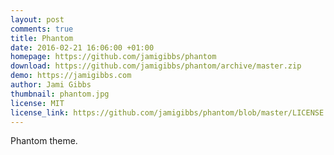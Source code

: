 ```yaml
---
layout: post
comments: true
title: Phantom
date: 2016-02-21 16:06:00 +01:00
homepage: https://github.com/jamigibbs/phantom
download: https://github.com/jamigibbs/phantom/archive/master.zip
demo: https://jamigibbs.com
author: Jami Gibbs
thumbnail: phantom.jpg
license: MIT
license_link: https://github.com/jamigibbs/phantom/blob/master/LICENSE
---
```


Phantom theme.
